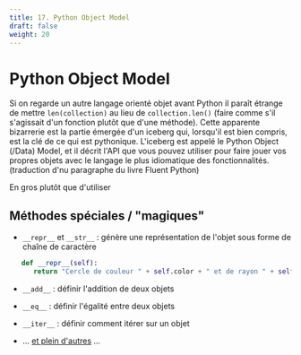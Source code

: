 ```yaml
---
title: 17. Python Object Model
draft: false
weight: 20
---
```



# Python Object Model 

Si on regarde un autre langage orienté objet avant Python il paraît étrange de mettre `len(collection)` au lieu de `collection.len()` (faire comme s'il s'agissait d'un fonction plutôt que d'une méthode). Cette apparente bizarrerie est la partie émergée d'un iceberg qui, lorsqu'il est bien compris, est la clé de ce qui est pythonique. L'iceberg est appelé le Python Object (/Data) Model, et il décrit l'API que vous pouvez utiliser pour faire jouer vos propres objets avec le langage le plus idiomatique
des fonctionnalités. (traduction d'nu paragraphe du livre Fluent Python)

En gros plutôt que d'utiliser 


## Méthodes spéciales / "magiques"

- `__repr__` et `__str__` : génère une représentation de l'objet sous forme de chaîne de caractère

```python
   def __repr__(self):
      return "Cercle de couleur " + self.color + " et de rayon " + self.rayon
```

- `__add__` : définir l'addition de deux objets

- `__eq__` : définir l'égalité entre deux objets

- `__iter__` : définir comment itérer sur un objet

- ... [et plein d'autres](https://docs.python.org/3/reference/datamodel.html) ...

